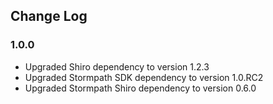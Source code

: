 ## Change Log ##

### 1.0.0

- Upgraded Shiro dependency to version 1.2.3
- Upgraded Stormpath SDK dependency to version 1.0.RC2
- Upgraded Stormpath Shiro dependency to version 0.6.0